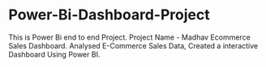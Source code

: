 # Power-Bi-Dashboard-Project
This is Power Bi end to end Project.
Project Name - Madhav Ecommerce Sales Dashboard.
Analysed E-Commerce Sales Data, Created a interactive Dashboard Using Power BI.
